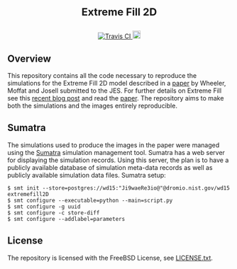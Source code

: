 <h1> <p align="center"><sup><strong>
Extreme Fill 2D
</strong></sup></p>
</h1>

<p align="center">
<a href="https://travis-ci.org/wd15/extremefill2D" target="_blank">
<img src="https://api.travis-ci.org/wd15/extremefill2D.svg"
alt="Travis CI">
</a>
<a href="https://github.com/wd15/extremefill2D/blob/master/LICENSE.md">
<img src="https://img.shields.io/badge/license-mit-blue.svg" alt="License" height="18">
</a>
</p>

## Overview

This repository contains all the code necessary to reproduce the
simulations for the Extreme Fill 2D model described in a
[paper](https://dx.doi.org/10.1149/2.040312jes) by Wheeler, Moffat and
Josell submitted to the JES. For further details on Extreme Fill see
this
[recent blog post](http://wd15.github.io/2013/05/07/extremefill2d)
and read the [paper](https://dx.doi.org/10.1149/2.040312jes). The
repository aims to make both the simulations and the images entirely
reproducible.

## Sumatra

The simulations used to produce the images in the paper were managed
using the [Sumatra](http://pythonhosted.org/Sumatra/) simulation
management tool. Sumatra has a web server for displaying the
simulation records. Using this server, the plan is to have a publicly
available database of simulation meta-data records as well as publicly
available simulation data files. Sumatra setup:

    $ smt init --store=postgres://wd15:"Ji9waeRe3io@"@dromio.nist.gov/wd15 extremefill2D
    $ smt configure --executable=python --main=script.py
    $ smt configure -g uuid
    $ smt configure -c store-diff
    $ smt configure --addlabel=parameters

## License

The repository is licensed with the FreeBSD License, see
[LICENSE.txt](LICENSE.txt).
